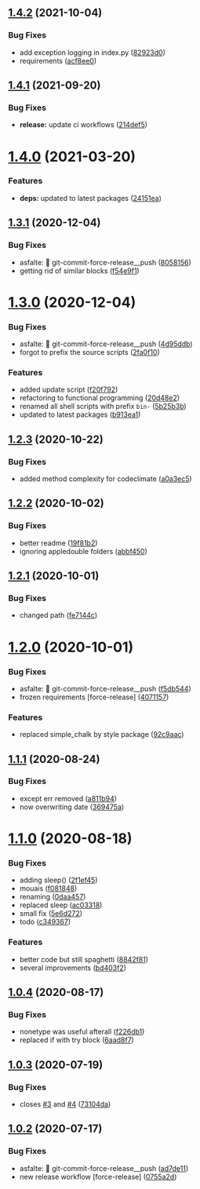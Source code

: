 ## [1.4.2](https://github.com/bamdadsabbagh/tagger/compare/v1.4.1...v1.4.2) (2021-10-04)


### Bug Fixes

* add exception logging in index.py ([82923d0](https://github.com/bamdadsabbagh/tagger/commit/82923d03c5fefdb3500968399fc98e59d2681f4c))
* requirements ([acf8ee0](https://github.com/bamdadsabbagh/tagger/commit/acf8ee0dbf771ef7c70ecdf1c9152003fdaaf39a))

## [1.4.1](https://github.com/bamdadsabbagh/tagger/compare/v1.4.0...v1.4.1) (2021-09-20)


### Bug Fixes

* **release:** update ci workflows ([214def5](https://github.com/bamdadsabbagh/tagger/commit/214def5291be78e56a3394eb336642cd6c409092))

# [1.4.0](https://github.com/bamdadsabbagh/tagger/compare/v1.3.1...v1.4.0) (2021-03-20)


### Features

* **deps:** updated to latest packages ([24151ea](https://github.com/bamdadsabbagh/tagger/commit/24151eaa6e9cab56cbb933643865fe84e8a7f6b4))

## [1.3.1](https://github.com/bamdadsabbagh/tagger/compare/v1.3.0...v1.3.1) (2020-12-04)


### Bug Fixes

* asfalte: 🔨 git-commit-force-release__push ([8058156](https://github.com/bamdadsabbagh/tagger/commit/805815623471c995a4f8933cbf0420023779df13))
* getting rid of similar blocks ([f54e9f1](https://github.com/bamdadsabbagh/tagger/commit/f54e9f19784abca262d72cde21b8febeaf1b4ddd))

# [1.3.0](https://github.com/bamdadsabbagh/tagger/compare/v1.2.3...v1.3.0) (2020-12-04)


### Bug Fixes

* asfalte: 🔨 git-commit-force-release__push ([4d95ddb](https://github.com/bamdadsabbagh/tagger/commit/4d95ddbaa6fde7a6f20a3f46079d43c47c4e8776))
* forgot to prefix the source scripts ([2fa0f10](https://github.com/bamdadsabbagh/tagger/commit/2fa0f108b5970f0e50b4af157bc633557511af30))


### Features

* added update script ([f20f792](https://github.com/bamdadsabbagh/tagger/commit/f20f7921e908f1b38eb18c2fab2b0c967b254f7c))
* refactoring to functional programming ([20d48e2](https://github.com/bamdadsabbagh/tagger/commit/20d48e22b96fd1f7210a3671b3391fbaed6cf2fb))
* renamed all shell scripts with prefix `bin-` ([5b25b3b](https://github.com/bamdadsabbagh/tagger/commit/5b25b3bcf1d8a3789788910245f5c6b5ec94d3f5))
* updated to latest packages ([b913ea1](https://github.com/bamdadsabbagh/tagger/commit/b913ea155dcbc17a44927e5379ac56059131ec1a))

## [1.2.3](https://github.com/bamdadsabbagh/tagger/compare/v1.2.2...v1.2.3) (2020-10-22)


### Bug Fixes

* added method complexity for codeclimate ([a0a3ec5](https://github.com/bamdadsabbagh/tagger/commit/a0a3ec524b88427eaa2e32d176a66a8e16813e98))

## [1.2.2](https://github.com/bamdadsabbagh/tagger/compare/v1.2.1...v1.2.2) (2020-10-02)


### Bug Fixes

* better readme ([19f81b2](https://github.com/bamdadsabbagh/tagger/commit/19f81b24eba6ac71400b75e65224a571d8874bc8))
* ignoring appledouble folders ([abbf450](https://github.com/bamdadsabbagh/tagger/commit/abbf45032130854c65b05a7698e4bffbc71da998))

## [1.2.1](https://github.com/bamdadsabbagh/tagger/compare/v1.2.0...v1.2.1) (2020-10-01)


### Bug Fixes

* changed path ([fe7144c](https://github.com/bamdadsabbagh/tagger/commit/fe7144c8c52dba474857e2b76b9f8069639fe47b))

# [1.2.0](https://github.com/bamdadsabbagh/tagger/compare/v1.1.1...v1.2.0) (2020-10-01)


### Bug Fixes

* asfalte: 🔨 git-commit-force-release__push ([f5db544](https://github.com/bamdadsabbagh/tagger/commit/f5db5447af8872af5c4504c01c9ea06e3ef60ec3))
* frozen requirements [force-release] ([4071157](https://github.com/bamdadsabbagh/tagger/commit/407115751a6ef155e9cc64bcb2051efb3b7c249d))


### Features

* replaced simple_chalk by style package ([92c9aac](https://github.com/bamdadsabbagh/tagger/commit/92c9aace257b01dfa0f324c3ec73bb04533fbbff))

## [1.1.1](https://github.com/bamdadsabbagh/tagger/compare/v1.1.0...v1.1.1) (2020-08-24)


### Bug Fixes

* except err removed ([a811b94](https://github.com/bamdadsabbagh/tagger/commit/a811b944a9035342c74223906735b81f03be6322))
* now overwriting date ([369475a](https://github.com/bamdadsabbagh/tagger/commit/369475a13abee1c31f84d7c81a56e80dff8240ba))

# [1.1.0](https://github.com/bamdadsabbagh/tagger/compare/v1.0.4...v1.1.0) (2020-08-18)


### Bug Fixes

* adding sleep() ([2f1ef45](https://github.com/bamdadsabbagh/tagger/commit/2f1ef45586c5424a11130b70a1d6882f6ec4a3e8))
* mouais ([f081848](https://github.com/bamdadsabbagh/tagger/commit/f081848614d43ed5157bc2b9629f1bc4c25e973b))
* renaming ([0daa457](https://github.com/bamdadsabbagh/tagger/commit/0daa4579a13aadf474cc2edf7991c5af30396c74))
* replaced sleep ([ac03318](https://github.com/bamdadsabbagh/tagger/commit/ac03318d067dcde7a3b494ffe7fed290af21b52f))
* small fix ([5e6d272](https://github.com/bamdadsabbagh/tagger/commit/5e6d272669b74c8128698c338384e1e91f126e22))
* todo ([c349367](https://github.com/bamdadsabbagh/tagger/commit/c349367456b8a8988927f18a3c2ce8b94c8d4c5d))


### Features

* better code but still spaghetti ([8842f81](https://github.com/bamdadsabbagh/tagger/commit/8842f814a8c8542e0003042b4e7122dd1bee111f))
* several improvements ([bd403f2](https://github.com/bamdadsabbagh/tagger/commit/bd403f2d2296565e6f6a60593c3810f56d8bdd2e))

## [1.0.4](https://github.com/bamdadsabbagh/tagger/compare/v1.0.3...v1.0.4) (2020-08-17)


### Bug Fixes

* nonetype was useful afterall ([f226db1](https://github.com/bamdadsabbagh/tagger/commit/f226db1a130ebd15741cf2cb3b192db5bfe874e2))
* replaced if with try block ([6aad8f7](https://github.com/bamdadsabbagh/tagger/commit/6aad8f787580d07f59ebb4dfcfb6e4328753955d))

## [1.0.3](https://github.com/bamdadsabbagh/tagger/compare/v1.0.2...v1.0.3) (2020-07-19)


### Bug Fixes

* closes [#3](https://github.com/bamdadsabbagh/tagger/issues/3) and [#4](https://github.com/bamdadsabbagh/tagger/issues/4) ([73104da](https://github.com/bamdadsabbagh/tagger/commit/73104dafc1a4274e3078fcd4531a66cf74ff2746))

## [1.0.2](https://github.com/bamdadsabbagh/tagger/compare/v1.0.1...v1.0.2) (2020-07-17)


### Bug Fixes

* asfalte: 🔨 git-commit-force-release__push ([ad7de11](https://github.com/bamdadsabbagh/tagger/commit/ad7de11a9a1d828bc20088a9b4cc4aedc31a7c00))
* new release workflow [force-release] ([0755a2d](https://github.com/bamdadsabbagh/tagger/commit/0755a2d158dac370dc9c3383f2cbf38d37986dcc))
